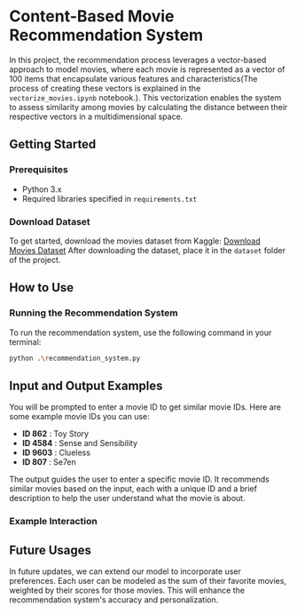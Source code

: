 # Content-Based Movie Recommendation System

In this project, the recommendation process leverages a vector-based approach to model movies, where each movie is represented as a vector of 100 items that encapsulate various features and characteristics(The process of creating these vectors is explained in the `vectorize_movies.ipynb` notebook.). This vectorization enables the system to assess similarity among movies by calculating the distance between their respective vectors in a multidimensional space.

## Getting Started

### Prerequisites

- Python 3.x
- Required libraries specified in `requirements.txt`

### Download Dataset

To get started, download the movies dataset from Kaggle:
[Download Movies Dataset](https://www.kaggle.com/datasets/rounakbanik/the-movies-dataset)
After downloading the dataset, place it in the `dataset` folder of the project.

## How to Use

### Running the Recommendation System

To run the recommendation system, use the following command in your terminal:

```bash
python .\recommendation_system.py
```

## Input and Output Examples

You will be prompted to enter a movie ID to get similar movie IDs. Here are some example movie IDs you can use:

- **ID 862** : Toy Story
- **ID 4584** : Sense and Sensibility
- **ID 9603** : Clueless
- **ID 807** : Se7en

The output guides the user to enter a specific movie ID.
It recommends similar movies based on the input, each with a unique ID and a brief description to help the user understand what the movie is about.

### Example Interaction

## Future Usages

In future updates, we can extend our model to incorporate user preferences. Each user can be modeled as the sum of their favorite movies, weighted by their scores for those movies. This will enhance the recommendation system's accuracy and personalization.
